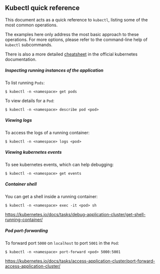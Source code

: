 ## Kubectl quick reference

This document acts as a quick reference to `kubectl`, listing some of the most common operations.

The examples here only address the most basic approach to these operations. For more options, please refer to the command-line help of `kubectl` subcommands.

There is also a more detailed [cheatsheet](https://kubernetes.io/docs/reference/kubectl/cheatsheet/) in the official kubernetes documentation.

##### Inspecting running instances of the application
To list running `Pods`:
```
$ kubectl -n <namespace> get pods
```
To view details for a `Pod`:
```
$ kubectl -n <namespace> describe pod <pod>
```
##### Viewing logs
To access the logs of a running container:
```
$ kubectl -n <namespace> logs <pod>
```

##### Viewing kubernetes events
To see kubernetes events, which can help debugging:
```
$ kubectl -n <namespace> get events
```

##### Container shell
You can get a shell inside a running container:
```
$ kubectl -n <namespace> exec -it <pod> sh
```
https://kubernetes.io/docs/tasks/debug-application-cluster/get-shell-running-container/


##### Pod port-forwarding
To forward port `5000` on `localhost` to port `5001` in the `Pod`:
```
$ kubectl -n <namespace> port-forward <pod> 5000:5001
```
https://kubernetes.io/docs/tasks/access-application-cluster/port-forward-access-application-cluster/
